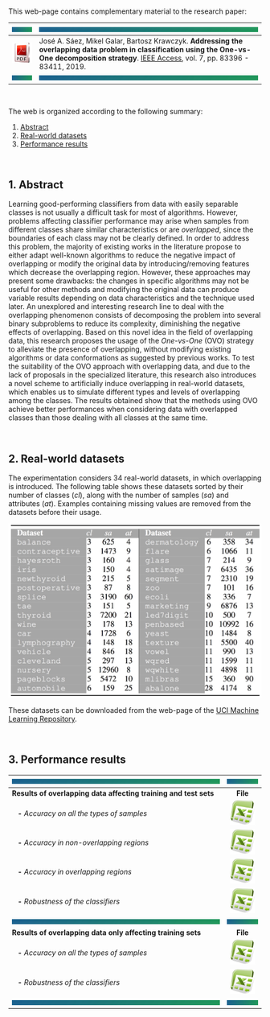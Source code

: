 <br>

This web-page contains complementary material to the research paper:

| <a href="#img1"><img src="bannercolor.jpg" width="100" height="10"></a>| <a href="#img1"><img src="bannercolor.jpg" width="750" height="10"></a>|
|:---|:---|
|[<img src="icon-pdf.png" width="150">](https://ieeexplore.ieee.org/document/8746159)|José A. Sáez, Mikel Galar, Bartosz Krawczyk. **Addressing the overlapping data problem in classification using the One-vs-One decomposition strategy**. [IEEE Access](https://ieeeaccess.ieee.org/), vol. 7, pp. 83396 - 83411, 2019.|
| <a href="#img1"><img src="bannercolor.jpg" width="100" height="10"></a>| <a href="#img1"><img src="bannercolor.jpg" width="750" height="10"></a>|

<br>

The web is organized according to the following summary:

1. [Abstract](#Abstract)
2. [Real-world datasets](#Datasets)
3. [Performance results](#Performance)

<br>
 
## <a name="Abstract"></a> 1. Abstract
Learning good-performing classifiers from data with easily separable classes is not usually a difficult task for most of algorithms. However, problems affecting classifier performance may arise when samples from different classes share similar characteristics or are *overlapped*, since the boundaries of each class may not be clearly defined. In order to address this problem, the majority of existing works in the literature propose to either adapt well-known algorithms to reduce the negative impact of overlapping or modify the original data by introducing/removing features which decrease the overlapping region. However, these approaches may present some drawbacks: the changes in specific algorithms may not be useful for other methods and modifying the original data can produce variable results depending on data characteristics and the technique used later. An unexplored and interesting research line to deal with the overlapping phenomenon consists of decomposing the problem into several binary subproblems to reduce its complexity, diminishing the negative effects of overlapping. Based on this novel idea in the field of overlapping data, this research proposes the usage of the *One-vs-One* (OVO) strategy to alleviate the presence of overlapping, without modifying existing algorithms or data conformations as suggested by previous works. To test the suitability of the OVO approach with overlapping data, and due to the lack of proposals in the specialized literature, this research also introduces a novel scheme to artificially induce overlapping in real-world datasets, which enables us to simulate different types and levels of overlapping among the classes. The results obtained show that the methods using OVO achieve better performances when considering data with overlapped classes than those dealing with all classes at the same time.

<br>
 
## <a name="Datasets"></a> 2. Real-world datasets
The experimentation considers 34 real-world datasets, in which overlapping is introduced. The following table shows these datasets sorted by their number of classes (*cl*), along with the number of samples (*sa*) and attributes (*at*). Examples containing missing values are removed from the datasets before their usage.

<center>
<a href="#img2"><img src="data.jpg" width="600"></a>
</center>

These datasets can be downloaded from the web-page of the [UCI Machine Learning Repository](https://archive.ics.uci.edu/ml/index.php).

<br>

## <a name="Performance"></a> 3. Performance results

|<a href="#img1"><img src="bannercolor.jpg" width="750" height="10"></a>|<a href="#img1"><img src="bannercolor.jpg" width="100" height="10"></a>|
|:---|:---:|
|**Results of overlapping data affecting training and test sets** |**File**|
|&nbsp;&nbsp;&nbsp;**-** *Accuracy on all the types of samples* | [<img src="icon-excel.png" width="50">](https://raw.github.com/joseasaezm/overlapping/master/docs/TRTS-ALL.xlsx)|
|&nbsp;&nbsp;&nbsp;**-** *Accuracy in non-overlapping regions* | [<img src="icon-excel.png" width="50">](https://raw.github.com/joseasaezm/overlapping/master/docs/TRTS-NOR.xlsx)|
|&nbsp;&nbsp;&nbsp;**-** *Accuracy in overlapping regions* | [<img src="icon-excel.png" width="50">](https://raw.github.com/joseasaezm/overlapping/master/docs/TRTS-OR.xlsx)|
|&nbsp;&nbsp;&nbsp;**-** *Robustness of the classifiers* | [<img src="icon-excel.png" width="50">](https://raw.github.com/joseasaezm/overlapping/master/docs/TRTS-ELA.xlsx)|
|<a href="#img1"><img src="bannercolor.jpg" width="750" height="10"></a>|<a href="#img1"><img src="bannercolor.jpg" width="100" height="10"></a>|
|**Results of overlapping data only affecting training sets** |**File**|
|&nbsp;&nbsp;&nbsp;**-** *Accuracy on all the types of samples* | [<img src="icon-excel.png" width="50">](https://raw.github.com/joseasaezm/overlapping/master/docs/TR-ALL.xlsx)|
|&nbsp;&nbsp;&nbsp;**-** *Robustness of the classifiers* | [<img src="icon-excel.png" width="50">](https://raw.github.com/joseasaezm/overlapping/master/docs/TR-ELA.xlsx)|
|<a href="#img1"><img src="bannercolor.jpg" width="750" height="10"></a>|<a href="#img1"><img src="bannercolor.jpg" width="100" height="10"></a>|
